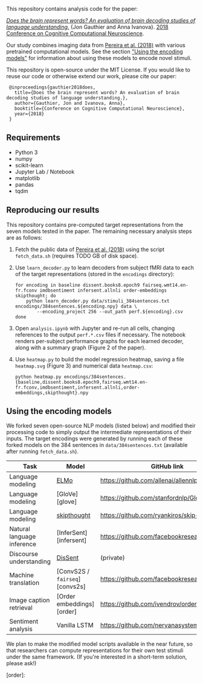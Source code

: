 This repository contains analysis code for the paper:

[*Does the brain represent words? An evaluation of brain decoding studies of
language understanding.*][3] {Jon Gauthier and Anna Ivanova}. [2018 Conference
on Cognitive Computational Neuroscience][2].

Our study combines imaging data from [Pereira et al. (2018)][1] with various
pretrained computational models. See the section ["Using the encoding
models"](#using-the-encoding-models) for information about using these models
to encode novel stimuli.

This repository is open-source under the MIT License. If you would like to
reuse our code or otherwise extend our work, please cite our paper:

     @inproceedings{gauthier2018does,
       title={Does the brain represent words? An evaluation of brain decoding studies of language understanding.},
       author={Gauthier, Jon and Ivanova, Anna},
       booktitle={Conference on Cognitive Computational Neuroscience},
       year={2018}
     }

## Requirements

- Python 3
- numpy
- scikit-learn
- Jupyter Lab / Notebook
- matplotlib
- pandas
- tqdm

## Reproducing our results

This repository contains pre-computed target representations from the seven
models tested in the paper. The remaining necessary analysis steps are as
follows:

1. Fetch the public data of [Pereira et al. (2018)][1] using the script
   `fetch_data.sh` (requires TODO GB of disk space).
2. Use `learn_decoder.py` to learn decoders from subject fMRI data to each of
   the target representations (stored in the `encodings` directory):

       for encoding in baseline dissent.books8.epoch9 fairseq.wmt14.en-fr.fconv imdbsentiment infersent.allnli order-embeddings skipthought; do
           python learn_decoder.py data/stimuli_384sentences.txt encodings/384sentences.${encoding.npy} data \
               --encoding_project 256 --out_path perf.${encoding}.csv
       done
3. Open `analysis.ipynb` with Jupyter and re-run all cells, changing references
   to the output `perf.*.csv` files if necessary. The notebook renders
   per-subject performance graphs for each learned decoder, along with a
   summary graph (Figure 2 of the paper).
4. Use `heatmap.py` to build the model regression heatmap, saving a file
   `heatmap.svg` (Figure 3) and numerical data `heatmap.csv`:

       python heatmap.py encodings/384sentences.{baseline,dissent.books8.epoch9,fairseq.wmt14.en-fr.fconv,imdbsentiment,infersent.allnli,order-embeddings,skipthought}.npy

## Using the encoding models

We forked seven open-source NLP models (listed below) and modified their
processing code to simply output the intermediate representations of their
inputs. The target encodings were generated by running each of these forked
models on the 384 sentences in `data/384sentences.txt` (available after running
`fetch_data.sh`).

| Task | Model | GitHub link |
| ---- | ----- | ----------- |
| Language modeling | [ELMo][elmo] | https://github.com/allenai/allennlp |
| Language modeling | [GloVe][glove] | https://github.com/stanfordnlp/GloVe |
| Language modeling | [skipthought][skipthought] | https://github.com/ryankiros/skip-thoughts |
| Natural language inference | [InferSent][infersent] | https://github.com/facebookresearch/infersent |
| Discourse understanding | [DisSent][dissent] | (private) |
| Machine translation | [ConvS2S / `fairseq`][convs2s] | https://github.com/facebookresearch/infersent |
| Image caption retrieval | [Order embeddings][order] | https://github.com/ivendrov/order-embedding |
| Sentiment analysis | Vanilla LSTM | https://github.com/nervanasystems/neon |

We plan to make the modified model scripts available in the near future, so
that researchers can compute representations for their own test stimuli under
the same framework. (If you're interested in a short-term solution, please
ask!)


[1]: https://doi.org/10.1038/s41467-018-03068-4
[2]: https://ccneuro.org/2018/Default.asp
[3]: https://arxiv.org/abs/1806.00591

[elmo]:
[glove]:
[skipthought]:
[infersent]:
[dissent]:
[convs2s]:
[order]:
